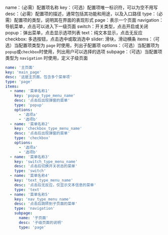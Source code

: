 name：（必需）配置项名称
key：（可选）配置项唯一标识符，可以为空不用写
desc：（必需）配置项的描述，通常包括其功能和用途，以及入口路径
type：（必需）配置项的类型，说明其在界面的表现形式
    page：表示一个页面
    navigation：导航菜单，点击可以进入下一级页面
    switch：开关类型，点击开启或关闭
    popup：弹出菜单，点击显示选项列表
    text：纯文本显示，点击无反应
    checkbox: 多选按钮，点击选中或取消选中
    slider: 滑块，滑动横条
items：（可选）当配置项类型为 `page` 时使用，列出子配置项
options：（可选）当配置项为`popup`或`checkbox`时使用，列出用户可以选择的选项
subpage：（可选）当配置项类型为 `navigation` 时使用，定义子级页面

```yaml
name: '主页面'
key: 'main_page'
desc: '这是主页面，包含多个菜单项'
type: 'page'
items:
  - name: '菜单名称1'
    key: 'popup_type_menu_name'
    desc: '点击后出现弹窗的菜单'
    type: 'popup'
    options:
      - '选项a'
      - '选项b'
  - name: '菜单名称2'
    key: 'checkbox_type_menu_name'
    desc: '点击后出现弹窗的菜单'
    type: 'checkbox'
    options:
      - '选项a'
      - '选项b'
  - name: '菜单名称3'
    key: 'switch_type_menu_name'
    desc: '点击后切换开关状态的菜单'
    type: 'switch'
  - name: '菜单名称4'
    key: 'text_type_menu_name'
    desc: '点击后无反应，仅显示文本信息的菜单'
    type: 'text'
  - name: '菜单名称5'
    key: 'nav_type_menu_name'
    desc: '点击后跳转到子页面的菜单'
    type: 'navigation'
    subpage:
      name: '子页面'
      desc: '子级页面的说明'
      type: 'page'

```